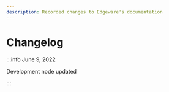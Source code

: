 ```yaml
---
description: Recorded changes to Edgeware's documentation
---
```


# Changelog

:::info June 9, 2022

Development node updated

:::
